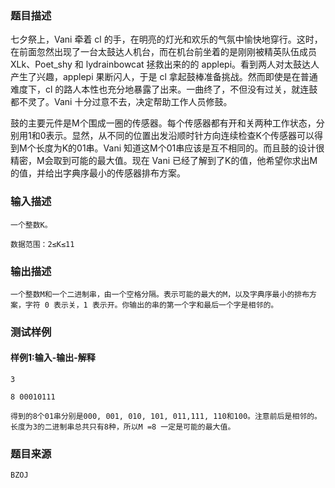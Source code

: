 ### 题目描述

七夕祭上，Vani 牵着 cl 的手，在明亮的灯光和欢乐的气氛中愉快地穿行。这时，在前面忽然出现了一台太鼓达人机台，而在机台前坐着的是刚刚被精英队伍成员 XLk、Poet_shy 和 lydrainbowcat 拯救出来的的 applepi。看到两人对太鼓达人产生了兴趣，applepi 果断闪人，于是 cl 拿起鼓棒准备挑战。然而即使是在普通难度下，cl 的路人本性也充分地暴露了出来。一曲终了，不但没有过关，就连鼓都不灵了。Vani 十分过意不去，决定帮助工作人员修鼓。

鼓的主要元件是M个围成一圈的传感器。每个传感器都有开和关两种工作状态，分别用1和0表示。显然，从不同的位置出发沿顺时针方向连续检查K个传感器可以得到M个长度为K的01串。Vani 知道这M个01串应该是互不相同的。而且鼓的设计很精密，M会取到可能的最大值。现在 Vani 已经了解到了K的值，他希望你求出M的值，并给出字典序最小的传感器排布方案。

### 输入描述

```
一个整数K。

数据范围：2≤K≤11
```
### 输出描述

```
一个整数M和一个二进制串，由一个空格分隔。表示可能的最大的M，以及字典序最小的排布方案，字符 0 表示关，1 表示开。你输出的串的第一个字和最后一个字是相邻的。
```

### 测试样例
#### 样例1:输入-输出-解释

```
3
```
```
8 00010111
```
```
得到的8个01串分别是000, 001, 010, 101, 011,111, 110和100。注意前后是相邻的。长度为3的二进制串总共只有8种，所以M =8 一定是可能的最大值。
```

### 题目来源  
`BZOJ`